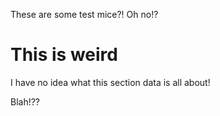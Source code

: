 These are some test mice?! Oh no!?

# This is weird

I have no idea what this section data is all about!

Blah!??
